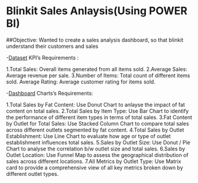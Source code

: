 # Blinkit Sales Anlaysis(Using POWER BI)
##Objective:
Wanted to create a sales analysis dashboard, so that blinkit understand their customers and sales

-<a href="https://github.com/sravikamandapati-sudo/Blinkit-Sales-Analysis/blob/main/BlinkIT%20Grocery%20Data.xlsx">Dataset</a>
KPI’s Requirements :

1.Total Sales: Overall items generated from all items sold.
2.Average Sales: Average revenue per sale.
3.Number of Items: Total count of different items sold.
Average Rating: Average customer rating for items sold.

-<a href="https://github.com/sravikamandapati-sudo/Blinkit-Sales-Analysis/blob/main/Screenshot%202025-09-18%20083447.png">Dashboard</a>
Charts’s Requirements:

1.Total Sales by Fat Content:
	Use Donut Chart to anlayse the impact of fat content on total sales. 
2.Total Sales by Item Type:
	Use Bar Chart to identify the performance of different item types in terms 
	of total sales.
3.Fat Content by Outlet for Total Sales: 
	Use Stacked Column Chart to compare total sales across different outlets 	segmented by fat content.
4.Total Sales by Outlet Establishment: 
Use Line Chart to evaluate how age or type of outlet establishment 	influences total sales.
5.Sales by Outlet Size:
	Use Donut / Pie Chart to analyse the correlation b/w outlet size and total 	sales.
6.Sales by Outlet Location:
	Use Funnel Map to assess the geographical distribution of sales across 		different locations.
7.All Metrics by Outlet Type:
	Use Matrix card to provide a comprehensive view of all key metrics broken 	down by different outlet types.
